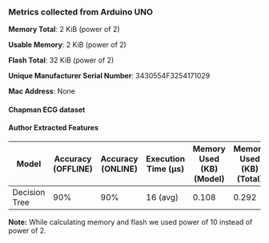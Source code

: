 ### Metrics collected from Arduino UNO

**Memory Total**: 2 KiB (power of 2)

**Usable Memory**: 2 KiB (power of 2)

**Flash Total**: 32 KiB  (power of 2)

**Unique Manufacturer Serial Number**: 3430554F3254171029

**Mac Address**: None

#### Chapman ECG dataset

#### Author Extracted Features

| Model         | Accuracy (OFFLINE) | Accuracy (ONLINE) | Execution Time (&mu;s) | Memory Used (KB) (Model) | Memory Used (KB) (Total) | Flash Size (KB) (Model) | Flash Size (KB) (Total) | Power Consumption | Frequency (DFS OFF) |
|---------------|--------------------|-------------------|------------------------|--------------------------|--------------------------|-------------------------|-------------------------|-------------------|---------------------|
| Decision Tree | 90%                | 90%               | 16 (avg)               | 0.108                    | 0.292                    | 2.084                   | 3.522                   | 44 mW (avg)       | 16  MHz             |

**Note:** While calculating memory and flash we used power of 10 instead of power of 2.
